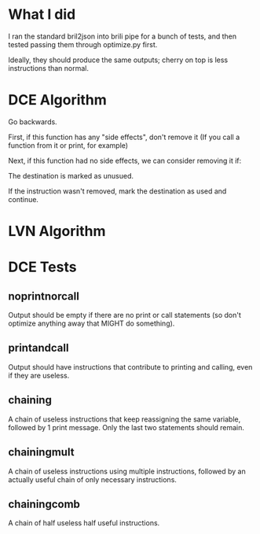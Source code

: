# What I did

I ran the standard bril2json into brili pipe for a bunch of tests, and then tested passing them through optimize.py first. 

Ideally, they should produce the same outputs; cherry on top is less instructions than normal.

# DCE Algorithm

Go backwards. 

First, if this function has any "side effects", don't remove it (If you call a function from it or print, for example)

Next, if this function had no side effects, we can consider removing it if:

The destination is marked as unusued.

If the instruction wasn't removed, mark the destination as used and continue.



# LVN Algorithm




# DCE Tests

## noprintnorcall

Output should be empty if there are no print or call statements (so don't optimize anything away that MIGHT do something).

## printandcall

Output should have instructions that contribute to printing and calling, even if they are useless.

## chaining

A chain of useless instructions that keep reassigning the same variable, followed by 1 print message. Only the last two statements should remain.

## chainingmult

A chain of useless instructions using multiple instructions, followed by an actually useful chain of only necessary instructions.

## chainingcomb

A chain of half useless half useful instructions.
